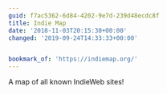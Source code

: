 ```yaml
---
guid: f7ac5362-6d84-4202-9e7d-239d48ecdc8f
title: Indie Map
date: '2018-11-03T20:15:30+00:00'
changed: '2019-09-24T14:33:33+00:00'


bookmark_of: 'https://indiemap.org/'
---
```


A map of all known IndieWeb sites! 
